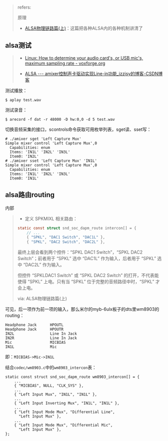 > refers:
> 
> 原理
> 
> - [ALSA物理链路篇(上)](https://zhuanlan.zhihu.com/p/121614099)：这篇把各种ALSA内的各种机制讲清了

## alsa测试

> - [Linux: How to determine your audio card's, or USB mic's, maximum sampling rate - voxforge.org](http://www.voxforge.org/home/docs/faq/faq/linux-how-to-determine-your-audio-cards-or-usb-mics-maximum-sampling-rate)
> 
> - [ALSA --- amixer控制声卡驱动实现Line-in功能_jzzjsy的博客-CSDN博客](https://blog.csdn.net/jzzjsy/article/details/38872211)

测试播放：

```
$ aplay test.wav
```

测试录音：

```
$ arecord -f dat -r 48000 -D hw:0,0 -d 5 test.wav
```

切换音频采集的接口，scontrols命令获取可用枚举列表，sget读、sset写：

```
# ./amixer sget 'Left Capture Mux'
Simple mixer control 'Left Capture Mux',0
  Capabilities: enum
  Items: 'IN1L' 'IN2L' 'IN3L'
  Item0: 'IN2L'
# ./amixer sset 'Left Capture Mux' 'IN1L'
Simple mixer control 'Left Capture Mux',0
  Capabilities: enum
  Items: 'IN1L' 'IN2L' 'IN3L'
  Item0: 'IN1L'
```

## alsa路由routing

内部

> - 定义 SPKMIXL 相关路由：
> 
> ```c
> static const struct snd_soc_dapm_route intercon[] = {
>     // ...
>     { "SPKL", "DAC1 Switch", "DAC1L" },
>     { "SPKL", "DAC2 Switch", "DAC2L" },
> ```
> 
> 最终上层会看到两个控件：“SPKL DAC1 Switch”，“SPKL DAC2 Switch”；前者用于 “SPKL” 选中 “DAC1L” 作为输入，后者用于 “SPKL” 选中 “DAC2L” 作为输入。
> 
> 但控件 “SPKLDAC1 Switch” 或 “SPKL DAC2 Switch” 的打开，不代表能使得 “SPKL” 上电。只有当 “SPKL” 位于完整的音频路径中时，“SPKL” 才会上电。
> 
> via: ALSA物理链路篇(上)

可见，后一项作为前一项的输入，那么米尔的myb-6ulx板子的dts里wm8903的routing：

```
Headphone Jack      HPOUTL
Headphone Jack      HPOUTR
IN2L                Line In Jack
IN2R                Line In Jack
Mic                 MICBIAS
IN1L                Mic
```

即：`MICBIAS->Mic->IN1L`

结合`codec/wm8903.c`中的`wm8903_intercon`表：

```
static const struct snd_soc_dapm_route wm8903_intercon[] = {
    ...
    { "MICBIAS", NULL, "CLK_SYS" },
    ...
    { "Left Input Mux", "IN1L", "IN1L" },
    ...
    { "Left Input Inverting Mux", "IN1L", "IN1L" },
    ...
    { "Left Input Mode Mux", "Differential Line",
      "Left Input Mux" },
    ...
    { "Left Input Mode Mux", "Differential Mic",
      "Left Input Mux" },
};
```
